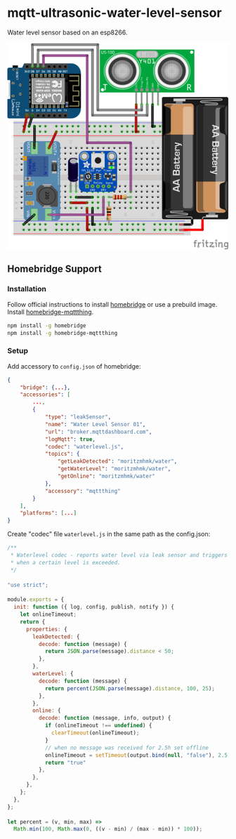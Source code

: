 # mqtt-ultrasonic-water-level-sensor
 Water level sensor based on an esp8266.

![Breadboard](schematics/breadboard.png)

## Homebridge Support

### Installation

Follow official instructions to install [homebridge](https://homebridge.io) or use a prebuild image. Install [homebridge-mqttthing](https://www.npmjs.com/package/homebridge-mqttthing).

```sh
npm install -g homebridge
npm install -g homebridge-mqttthing
```


### Setup

Add accessory to `config.json` of homebridge:

```json
{
    "bridge": {...},
    "accessories": [
        ...,
        {
            "type": "leakSensor",
            "name": "Water Level Sensor 01",
            "url": "broker.mqttdashboard.com",
            "logMqtt": true,
            "codec": "waterlevel.js",
            "topics": {
                "getLeakDetected": "moritzmhmk/water",
                "getWaterLevel": "moritzmhmk/water",
                "getOnline": "moritzmhmk/water"
            },
            "accessory": "mqttthing"
        }
    ],
    "platforms": [...]
}
```

Create "codec" file `waterlevel.js` in the same path as the config.json:

```js
/**
 * Waterlevel codec - reports water level via leak sensor and triggers alarm
 * when a certain level is exceeded.
 */

"use strict";

module.exports = {
  init: function ({ log, config, publish, notify }) {
    let onlineTimeout;
    return {
      properties: {
        leakDetected: {
          decode: function (message) {
            return JSON.parse(message).distance < 50;
          },
        },
        waterLevel: {
          decode: function (message) {
            return percent(JSON.parse(message).distance, 100, 25);
          },
        },
        online: {
          decode: function (message, info, output) {
            if (onlineTimeout !== undefined) {
              clearTimeout(onlineTimeout);
            }
            // when no message was received for 2.5h set offline
            onlineTimeout = setTimeout(output.bind(null, "false"), 2.5 * 60 * 60 * 1000);
            return "true"
          },
        },
      },
    };
  },
};

let percent = (v, min, max) =>
  Math.min(100, Math.max(0, ((v - min) / (max - min)) * 100));
```
